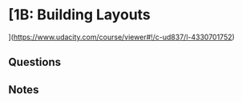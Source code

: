 # [1B: Building Layouts
](https://www.udacity.com/course/viewer#!/c-ud837/l-4330701752)

## Questions

## Notes
